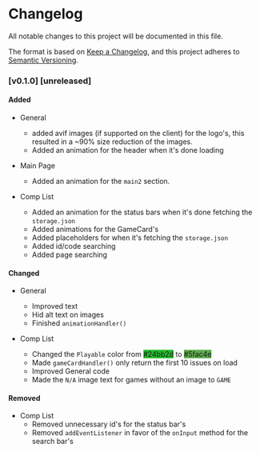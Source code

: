 # Changelog

All notable changes to this project will be documented in this file.

The format is based on [Keep a Changelog](https://keepachangelog.com/en/1.1.0/),
and this project adheres to [Semantic Versioning](https://semver.org/spec/v2.0.0.html).

### [v0.1.0] [unreleased]

#### Added

- General
    - added avif images (if supported on the client) for the logo's, this resulted in a ~90% size reduction of the
      images.
    - Added an animation for the header when it's done loading


- Main Page
    - Added an animation for the `main2` section.


- Comp List
    - Added an animation for the status bars when it's done fetching the `storage.json`
    - Added animations for the GameCard's
    - Added placeholders for when it's fetching the `storage.json`
    - Added id/code searching
    - Added page searching

#### Changed

- General
    - Improved text
    - Hid alt text on images
    - Finished `animationHandler()`


- Comp List
    - Changed the `Playable` color from <span style="background:#24bb2d;">#24bb2d</span>
      to <span style="background:#5fac4e;">#5fac4e</span>
    - Made `gameCardHandler()` only return the first 10 issues on load
    - Improved General code
    - Made the `N/A` image text for games without an image to `GAME`

#### Removed

- Comp List
    - Removed unnecessary id's for the status bar's
    - Removed `addEventListener` in favor of the `onInput` method for the search bar's